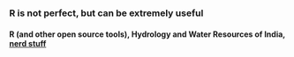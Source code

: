 <!--### Hi there 👋-->

### R is not perfect, but can be extremely useful

#### R (and other open source tools), Hydrology and Water Resources of India, **[nerd stuff](https://orcid.org/0000-0001-6092-0667)**

<!--
**RationShop/RationShop** is a ✨ _special_ ✨ repository because its `README.md` (this file) appears on your GitHub profile.

Here are some ideas to get you started:

- 🔭 I’m currently working on ...
- 🌱 I’m currently learning ...
- 👯 I’m looking to collaborate on ...
- 🤔 I’m looking for help with ...
- 💬 Ask me about ...
- 📫 How to reach me: ...
- 😄 Pronouns: ...
- ⚡ Fun fact: ...
-->
